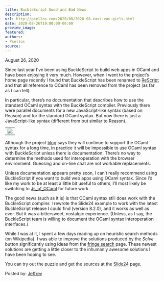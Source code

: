 ```yaml
---
title: BuckleScript Good and Bad News
description:
url: http://psellos.com/2020/08/2020.08.east-van-girls.html
date: 2020-08-26T19:00:00-00:00
preview_image:
featured:
authors:
- Psellos
source:
---
```


<div class="date">August 26, 2020</div>

<p>Since last year I&rsquo;ve been using BuckleScript to build web apps in OCaml
and have been enjoying it very much. However, when I went to the
project&rsquo;s home page recently I found that BuckleScript has been renamed
to <a href="http://rescript-lang.org/">ReScript</a> and that all reference to OCaml
has been removed from the project (as far as I can tell).</p>

<p>In particular, there&rsquo;s no documentation that describes how to use the
standard OCaml syntax with the BuckleScript compiler. Previously there
were parallel documents for a new JavaScript-like syntax (based on
Reason) and for the standard OCaml syntax. But now there is just a
JavaScript-like syntax (different from but similar to Reason).</p>

<table class="morelikealist" style="margin-top: 0.4em;">
<tr><td>
<a href="http://psellos.com/ocaml/example-app-slide24.html">
<img src="http://psellos.com/images/slide242-220-sepia.png"/><br/>
</a>
</td></tr>
</table>

<p>Although the project
<a href="http://reasonml.org/blog/a-note-on-bucklescripts-future-commitments">blog</a>
says they will continue to support the OCaml syntax for a long time, in
practice it will be impossible to use OCaml syntax with BuckleScript
unless there is documentation. There&rsquo;s no way to determine the methods
used for interoperation with the browser environment. Guessing and
on-line chat are not workable replacements.</p>

<p>Unless documentation appears pretty soon, I can&rsquo;t really recommend using
BuckleScript if you want to build web apps using OCaml syntax. Since I&rsquo;d
like my work to be at least a little bit useful to others, I&rsquo;ll most
likely be switching to
<a href="https://ocsigen.org/js_of_ocaml/3.1.0/manual/overview - [404 Not Found]">Js_of_OCaml</a> for
future work.</p>

<p>The good news (such as it is) is that OCaml syntax still does work with
the BuckleScript compiler. I rewrote the Slide24 example to work with
the latest BuckleScript release I could find (version 8.2.0), and it
works as well as ever. But it was a bittersweet, nostalgic experience.
(Unless, as I say, the BuckleScript team is willing to document the
OCaml syntax interoperation interfaces.)</p>

<p>While I was at it, I spent a few days reading up on heuristic search
methods (on Wikipedia). I was able to improve the solutions produced by
the <em>Solve</em> button significantly using ideas from the <a href="http://en.wikipedia.org/wiki/Fringe_search">fringe
search</a> page. These newest
solutions are getting a little closer to the inhumanly awesome solutions
I have been hoping to see.</p>

<p>You can try out the puzzle and get the sources at the
<a href="http://psellos.com/ocaml/example-app-slide24.html">Slide24</a> page.</p>

<p>Posted by: <a href="http://psellos.com/aboutus.html#jeffreya.scofieldphd">Jeffrey</a></p>

<p></p>

